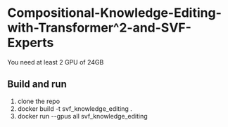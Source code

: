 # Compositional-Knowledge-Editing-with-Transformer^2-and-SVF-Experts

You need at least 2 GPU of 24GB

## Build and run
1. clone the repo
2. docker build -t svf_knowledge_editing .
3. docker run --gpus all svf_knowledge_editing
